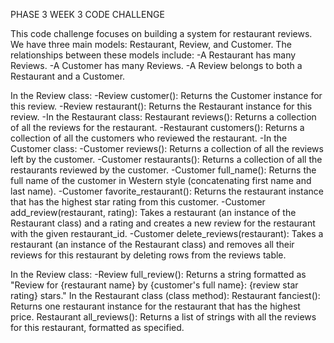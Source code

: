 PHASE 3 WEEK 3 CODE CHALLENGE

This code challenge focuses on building a system for restaurant reviews. 
We have three main models: Restaurant, Review, and Customer. 
The relationships between these models include:
 -A Restaurant has many Reviews. 
 -A Customer has many Reviews. 
 -A Review belongs to both a Restaurant and a Customer.

In the Review class: 
-Review customer(): Returns the Customer instance for this review. 
-Review restaurant(): Returns the Restaurant instance for this review. 
-In the Restaurant class: Restaurant reviews(): Returns a collection of all the reviews for the restaurant. 
-Restaurant customers(): Returns a collection of all the customers who reviewed the restaurant. 
-In the Customer class: 
-Customer reviews(): Returns a collection of all the reviews left by the customer. 
-Customer restaurants(): Returns a collection of all the restaurants reviewed by the customer.
-Customer full_name(): Returns the full name of the customer in Western style (concatenating first name and last name). 
-Customer favorite_restaurant(): Returns the restaurant instance that has the highest star rating from this customer. 
-Customer add_review(restaurant, rating): Takes a restaurant (an instance of the Restaurant class) and a rating and creates a new review for the restaurant with the given restaurant_id. 
-Customer delete_reviews(restaurant): Takes a restaurant (an instance of the Restaurant class) and removes all their reviews for this restaurant by deleting rows from the reviews table. 

In the Review class: 
-Review full_review(): Returns a string formatted as "Review for {restaurant name} by {customer's full name}: {review star rating} stars." 
In the Restaurant class (class method): Restaurant fanciest(): Returns one restaurant instance for the restaurant that has the highest price. Restaurant all_reviews(): Returns a list of strings with all the reviews for this restaurant, formatted as specified.
